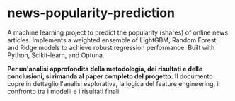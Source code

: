 # news-popularity-prediction
A machine learning project to predict the popularity (shares) of online news articles. Implements a weighted ensemble of LightGBM, Random Forest, and Ridge models to achieve robust regression performance. Built with Python, Scikit-learn, and Optuna.


**Per un'analisi approfondita della metodologia, dei risultati e delle conclusioni, si rimanda al paper completo del progetto.**
Il documento copre in dettaglio l'analisi esplorativa, la logica del feature engineering, il confronto tra i modelli e i risultati finali.
